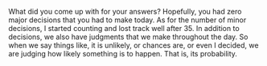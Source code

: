 What did you come up with for your answers? Hopefully, you had zero major
decisions that you had to make today. As for the number of minor decisions, I
started counting and lost track well after 35. In addition to decisions, we
also have judgments that we make throughout the day. So when we say things
like, it is unlikely, or chances are, or even I decided, we are judging how
likely something is to happen. That is, its probability.
